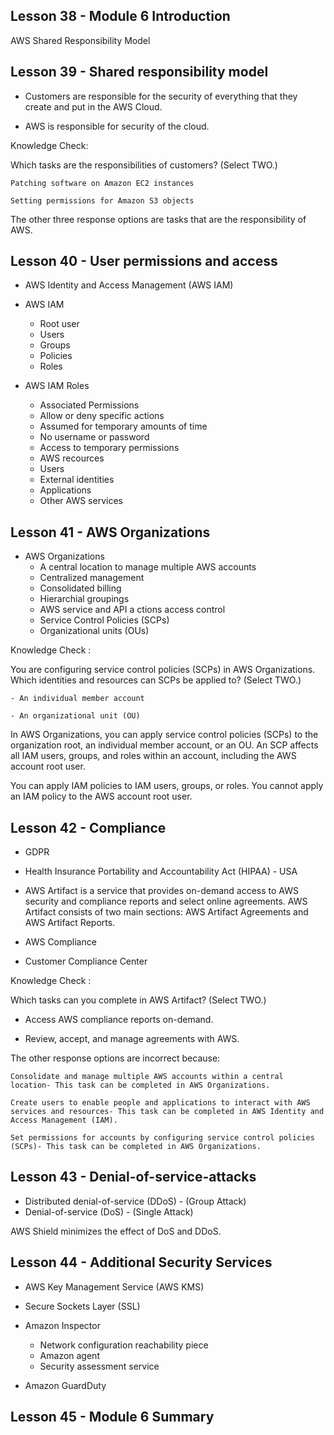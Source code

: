 ## Lesson 38 - Module 6 Introduction

AWS Shared Responsibility Model

## Lesson 39 - Shared responsibility model

- Customers are responsible for the security of everything that they create and put in the AWS Cloud.

- AWS is responsible for security of the cloud.

Knowledge Check:

Which tasks are the responsibilities of customers? (Select TWO.)

    Patching software on Amazon EC2 instances

    Setting permissions for Amazon S3 objects

The other three response options are tasks that are the responsibility of AWS.

## Lesson 40 - User permissions and access

- AWS Identity and Access Management (AWS IAM)

- AWS IAM

  - Root user
  - Users
  - Groups
  - Policies
  - Roles

- AWS IAM Roles
  - Associated Permissions
  - Allow or deny specific actions
  - Assumed for temporary amounts of time
  - No username or password
  - Access to temporary permissions
  - AWS recources
  - Users
  - External identities
  - Applications
  - Other AWS services

## Lesson 41 - AWS Organizations

- AWS Organizations
  - A central location to manage multiple AWS accounts
  - Centralized management
  - Consolidated billing
  - Hierarchial groupings
  - AWS service and API a ctions access control
  - Service Control Policies (SCPs)
  - Organizational units (OUs)

Knowledge Check :

You are configuring service control policies (SCPs) in AWS Organizations. Which identities and resources can SCPs be applied to? (Select TWO.)

    - An individual member account

    - An organizational unit (OU)

In AWS Organizations, you can apply service control policies (SCPs) to the organization root, an individual member account, or an OU. An SCP affects all IAM users, groups, and roles within an account, including the AWS account root user.

You can apply IAM policies to IAM users, groups, or roles. You cannot apply an IAM policy to the AWS account root user.

## Lesson 42 - Compliance

- GDPR
- Health Insurance Portability and Accountability Act (HIPAA) - USA

- AWS Artifact
  is a service that provides on-demand access to AWS security and compliance reports and select online agreements. AWS Artifact consists of two main sections: AWS Artifact Agreements and AWS Artifact Reports.
- AWS Compliance

- Customer Compliance Center

Knowledge Check :

Which tasks can you complete in AWS Artifact? (Select TWO.)

- Access AWS compliance reports on-demand.

- Review, accept, and manage agreements with AWS.

The other response options are incorrect because:

    Consolidate and manage multiple AWS accounts within a central location- This task can be completed in AWS Organizations.

    Create users to enable people and applications to interact with AWS services and resources- This task can be completed in AWS Identity and Access Management (IAM).

    Set permissions for accounts by configuring service control policies (SCPs)- This task can be completed in AWS Organizations.

## Lesson 43 - Denial-of-service-attacks

- Distributed denial-of-service (DDoS) - (Group Attack)
- Denial-of-service (DoS) - (Single Attack)

AWS Shield minimizes the effect of DoS and DDoS.

## Lesson 44 - Additional Security Services

- AWS Key Management Service (AWS KMS)
- Secure Sockets Layer (SSL)

- Amazon Inspector

  - Network configuration reachability piece
  - Amazon agent
  - Security assessment service

- Amazon GuardDuty

## Lesson 45 - Module 6 Summary
